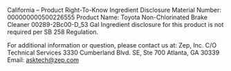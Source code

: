  
 
 
California – Product Right-To-Know Ingredient Disclosure 
Material Number: 000000000500226555 
Product Name: Toyota Non-Chlorinated Brake Cleaner 00289-2Bc00-D_53 Gal 
Ingredient disclosure for this product is not required per SB 258 Regulation. 
 
For additional information or question, please contact us at: 
Zep, Inc. 
C/O Technical Services 
3330 Cumberland Blvd. SE, Ste 700 
Atlanta, GA 30339 
Email: asktech@zep.com 
 
 
 
 
